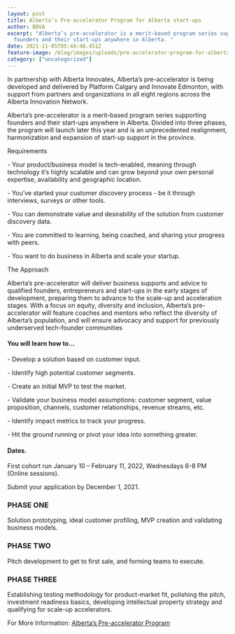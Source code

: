```yaml
---
layout: post
title: Alberta’s Pre-accelerator Program for Alberta start-ups
author: BBVA
excerpt: "Alberta’s pre-accelerator is a merit-based program series supporting
  founders and their start-ups anywhere in Alberta. "
date: 2021-11-05T05:44:40.451Z
feature-image: /blog/images/uploads/pre-accelerator-program-for-alberta-startups.jpg
category: ["uncategorized"]
---
```

In partnership with Alberta Innovates, Alberta’s pre-accelerator is being developed and delivered by Platform Calgary and Innovate Edmonton, with support from partners and organizations in all eight regions across the Alberta Innovation Network.



Alberta’s pre-accelerator is a merit-based program series supporting founders and their start-ups anywhere in Alberta. Divided into three phases, the program will launch later this year and is an unprecedented realignment, harmonization and expansion of start-up support in the province.

Requirements

\- Your product/business model is tech-enabled, meaning through technology it’s highly scalable and can grow beyond your own personal expertise, availability and geographic location.

\- You’ve started your customer discovery process - be it through interviews, surveys or other tools.

\- You can demonstrate value and desirability of the solution from customer discovery data.

\- You are committed to learning, being coached, and sharing your progress with peers.

\- You want to do business in Alberta and scale your startup.



The Approach

Alberta’s pre-accelerator will deliver business supports and advice to qualified founders, entrepreneurs and start-ups in the early stages of development, preparing them to advance to the scale-up and acceleration stages. With a focus on equity, diversity and inclusion, Alberta’s pre-accelerator will feature coaches and mentors who reflect the diversity of Alberta’s population, and will ensure advocacy and support for previously underserved tech-founder communities



#### You will learn how to...

\- Develop a solution based on customer input.

\- Identify high potential customer segments.

\- Create an initial MVP to test the market.

\- Validate your business model assumptions: customer segment, value proposition, channels, customer relationships, revenue streams, etc.

\- Identify impact metrics to track your progress.

\- Hit the ground running or pivot your idea into something greater.

#### Dates.

First cohort run January 10 – February 11, 2022, Wednesdays 6-8 PM (Online sessions).

Submit your application by December 1, 2021.



### PHASE **ONE**

Solution prototyping, ideal customer profiling, MVP creation and validating business models.

### PHASE **TWO**

Pitch development to get to first sale, and forming teams to execute.

### PHASE **THREE**

Establishing testing methodology for product-market fit, polishing the pitch, investment readiness basics, developing intellectual property strategy and qualifying for scale-up accelerators.



For More Information: [Alberta’s Pre-accelerator Program](https://www.albertapreaccelerator.com/)
